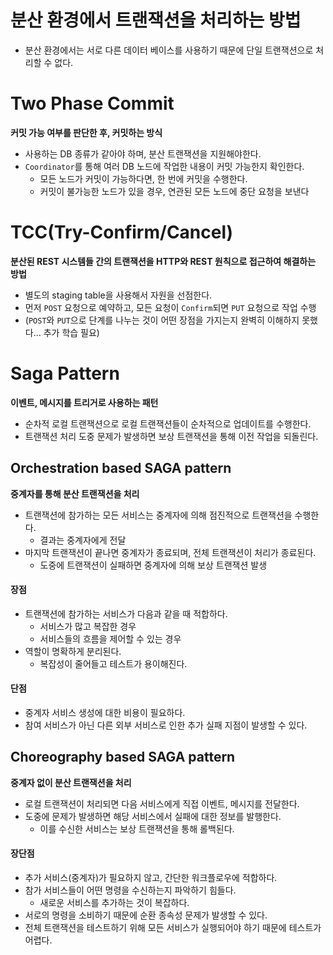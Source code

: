 # 분산 환경에서 트랜잭션을 처리하는 방법

* 분산 환경에서는 서로 다른 데이터 베이스를 사용하기 때문에 단일 트랜잭션으로 처리할 수 없다.

# Two Phase Commit

**커밋 가능 여부를 판단한 후, 커밋하는 방식**

* 사용하는 DB 종류가 같아야 하며, 분산 트랜잭션을 지원해야한다.
* `Coordinator`를 통해 여러 DB 노드에 작업한 내용이 커밋 가능한지 확인한다.
  * 모든 노드가 커밋이 가능하다면, 한 번에 커밋을 수행한다. 
  * 커밋이 불가능한 노드가 있을 경우, 연관된 모든 노드에 중단 요청을 보낸다

# TCC(Try-Confirm/Cancel)

**분산된 REST 시스템들 간의 트랜잭션을 HTTP와 REST 원칙으로 접근하여 해결하는 방법**

* 별도의 staging table을 사용해서 자원을 선점한다.
* 먼저 `POST` 요청으로 예약하고, 모든 요청이 `Confirm`되면 `PUT` 요청으로 작업 수행
* (`POST`와 `PUT`으로 단계를 나누는 것이 어떤 장점을 가지는지 완벽히 이해하지 못했다... 추가 학습 필요)

# Saga Pattern

**이벤트, 메시지를 트리거로 사용하는 패턴**

* 순차적 로컬 트랜잭션으로 로컬 트랜잭션들이 순차적으로 업데이트를 수행한다.
* 트랜잭션 처리 도중 문제가 발생하면 보상 트랜잭션을 통해 이전 작업을 되돌린다.

## Orchestration based SAGA pattern

**중계자를 통해 분산 트랜잭션을 처리**

* 트랜잭션에 참가하는 모든 서비스는 중계자에 의해 점진적으로 트랜잭션을 수행한다.
  * 결과는 중계자에게 전달
* 마지막 트랜잭션이 끝나면 중계자가 종료되며, 전체 트랜잭션이 처리가 종료된다.
  * 도중에 트랜잭션이 실패하면 중계자에 의해 보상 트랜잭션 발생

#### 장점

* 트랜잭션에 참가하는 서비스가 다음과 같을 때 적합하다.
  * 서비스가 많고 복잡한 경우
  * 서비스들의 흐름을 제어할 수 있는 경우
* 역할이 명확하게 분리된다.
  * 복잡성이 줄어들고 테스트가 용이해진다.

#### 단점

* 중계자 서비스 생성에 대한 비용이 필요하다.
* 참여 서비스가 아닌 다른 외부 서비스로 인한 추가 실패 지점이 발생할 수 있다.

## Choreography based SAGA pattern

**중계자 없이 분산 트랜잭션을 처리**

* 로컬 트랜잭션이 처리되면 다음 서비스에게 직접 이벤트, 메시지를 전달한다.
* 도중에 문제가 발생하면 해당 서비스에서 실패에 대한 정보를 발행한다.
  * 이를 수신한 서비스는 보상 트랜잭션을 통해 롤백된다.

#### 장단점

* 추가 서비스(중계자)가 필요하지 않고, 간단한 워크플로우에 적합하다.
* 참가 서비스들이 어떤 명령을 수신하는지 파악하기 힘들다.
  * 새로운 서비스를 추가하는 것이 복잡하다.
* 서로의 명령을 소비하기 때문에 순환 종속성 문제가 발생할 수 있다.
* 전체 트랜잭션을 테스트하기 위해 모든 서비스가 실행되어야 하기 때문에 테스트가 어렵다.
